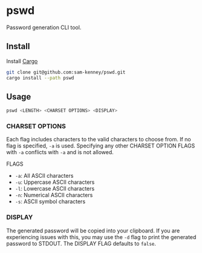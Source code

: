 # pswd
Password generation CLI tool.

## Install
Install [Cargo](https://www.rust-lang.org/tools/install)
```sh
git clone git@github.com:sam-kenney/pswd.git
cargo install --path pswd
```

## Usage
```sh
pswd <LENGTH> <CHARSET OPTIONS> <DISPLAY>
```
### CHARSET OPTIONS
Each flag includes characters to the valid characters to choose from.
If no flag is specified, `-a` is used. Specifying any other CHARSET
OPTION FLAGS with `-a` conflicts with `-a` and is not allowed.

FLAGS
- `-a`: All ASCII characters
- `-u`: Uppercase ASCII characters
- `-l`: Lowercase ASCII characters
- `-n`: Numerical ASCII characters
- `-s`: ASCII symbol characters

### DISPLAY
The generated password will be copied into your clipboard. If you are experiencing
issues with this, you may use the `-d` flag to print the generated password to STDOUT.
The DISPLAY FLAG defaults to `false`.
